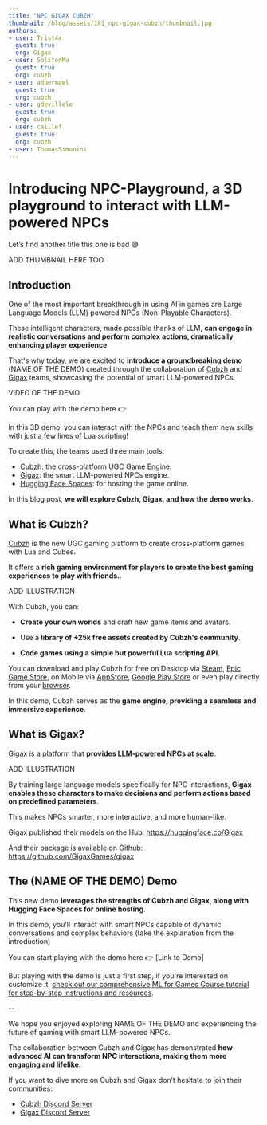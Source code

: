 ```yaml
---
title: "NPC GIGAX CUBZH" 
thumbnail: /blog/assets/181_npc-gigax-cubzh/thumbnail.jpg
authors:
- user: Trist4x
  guest: true
  org: Gigax
- user: SolitonMa
  guest: true
  org: cubzh
- user: aduermael
  guest: true
  org: cubzh
- user: gdevillele
  guest: true
  org: cubzh
- user: caillef
  guest: true
  org: cubzh
- user: ThomasSimonini
---
```


# Introducing NPC-Playground, a 3D playground to interact with LLM-powered NPCs

Let’s find another title this one is bad 😅

ADD THUMBNAIL HERE TOO

## Introduction

One of the most important breakthrough in using AI in games are Large Language Models (LLM) powered NPCs (Non-Playable Characters).

These intelligent characters, made possible thanks of LLM, **can engage in realistic conversations and perform complex actions, dramatically enhancing player experience**.

That's why today, we are excited to **introduce a groundbreaking demo** (NAME OF THE DEMO) created through the collaboration of [Cubzh](https://cu.bzh/) and [Gigax](https://github.com/GigaxGames/gigax) teams, showcasing the potential of smart LLM-powered NPCs.

VIDEO OF THE DEMO

You can play with the demo here 👉

In this 3D demo, you can interact with the NPCs and teach them new skills with just a few lines of Lua scripting!

To create this, the teams used three main tools:

- [Cubzh](https://cu.bzh/): the cross-platform UGC Game Engine.
- [Gigax](https://github.com/GigaxGames/gigax): the smart LLM-powered NPCs engine.
- [Hugging Face Spaces](https://huggingface.co/spaces): for hosting the game online.

In this blog post, **we will explore Cubzh, Gigax, and how the demo works**.


## What is Cubzh?

[Cubzh](https://cu.bzh/) is the new UGC gaming platform to create cross-platform games with Lua and Cubes.

It offers a **rich gaming environment for players to create the best gaming experiences to play with friends.**.

ADD ILLUSTRATION

With Cubzh, you can:

- **Create your own worlds** and craft new game items and avatars.

- Use a **library of +25k free assets created by Cubzh's community**.

- **Code games using a simple but powerful Lua scripting API**.

You can download and play Cubzh for free on Desktop via [Steam](https://store.steampowered.com/app/1386770/Cubzh_Open_Alpha/), [Epic Game Store](https://store.epicgames.com/en-US/p/cubzh-3cc767), on Mobile via [AppStore](https://apps.apple.com/th/app/cubzh/id1478257849), [Google Play Store](https://play.google.com/store/apps/details?id=com.voxowl.pcubes.android&hl=en&gl=US&pli=1) or even play directly from your [browser](https://app.cu.bzh/).

In this demo, Cubzh serves as the **game engine, providing a seamless and immersive experience**.


## What is Gigax?

[Gigax](https://github.com/GigaxGames/gigax) is a platform that **provides LLM-powered NPCs at scale**.

ADD ILLUSTRATION

By training large language models specifically for NPC interactions, **Gigax enables these characters to make decisions and perform actions based on predefined parameters**.

This makes NPCs smarter, more interactive, and more human-like.

Gigax published their models on the Hub: https://huggingface.co/Gigax

And their package is available on Github: https://github.com/GigaxGames/gigax


## The (NAME OF THE DEMO) Demo

This new demo **leverages the strengths of Cubzh and Gigax, along with Hugging Face Spaces for online hosting**.

In this demo, you'll interact with smart NPCs capable of dynamic conversations and complex behaviors (take the explanation from the introduction)

You can start playing with the demo here 👉 [Link to Demo]


But playing with the demo is just a first step, if you're interested on customize it, [check out our comprehensive ML for Games Course tutorial for step-by-step instructions and resources](https://huggingface.co/learn/ml-games-course/unit3/introduction).

-- 

We hope you enjoyed exploring NAME OF THE DEMO and experiencing the future of gaming with smart LLM-powered NPCs. 

The collaboration between Cubzh and Gigax has demonstrated **how advanced AI can transform NPC interactions, making them more engaging and lifelike.**

If you want to dive more on Cubzh and Gigax don’t hesitate to join their communities:

- [Cubzh Discord Server](https://discord.com/invite/cubzh) 
- [Gigax Discord Server](https://discord.gg/rRBSueTKXg)

